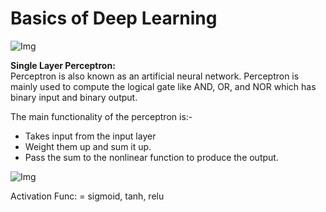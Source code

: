 # Basics of Deep Learning

![Img](https://media.geeksforgeeks.org/wp-content/uploads/nodeNeural.jpg)

**Single Layer Perceptron:** <br>
Perceptron is also known as an artificial neural network. Perceptron is mainly used to compute the logical gate like AND, OR, and NOR which has binary input and binary output.

The main functionality of the perceptron is:-
- Takes input from the input layer
- Weight them up and sum it up.
- Pass the sum to the nonlinear function to produce the output.

![Img](https://media.geeksforgeeks.org/wp-content/uploads/20221219111343/Single-Layer-Perceptron.png)

Activation Func: = sigmoid, tanh, relu
